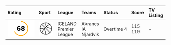 | Rating                                                                                                                                 | Sport                                                                                                                | League                    | Teams                  | Status     | Score      | TV Listing   |
|:---------------------------------------------------------------------------------------------------------------------------------------|:---------------------------------------------------------------------------------------------------------------------|:--------------------------|:-----------------------|:-----------|:-----------|:-------------|
| <img src="https://raw.githubusercontent.com/BlakeDuncan25/Donut-SVG-Ratings/bac4e4a278175106499642192132b1786a9aec38/68.svg" alt="68"> | <img src="https://raw.githubusercontent.com/BlakeDuncan25/Donut-SVG-Ratings/master/basketball.png" alt="Basketball"> | ICELAND<br>Premier League | Akranes IA<br>Njardvik | Overtime 4 | 115<br>119 | -            |